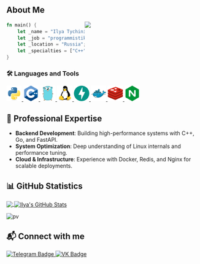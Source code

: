 ## About Me

<img align="right" width="300" src="https://media.tenor.com/pT_eK7L76OEAAAAC/coding-computer-coding.gif" />

```rust
fn main() {
    let _name = "Ilya Tychinin";
    let _job = "programmistik";
    let _location = "Russia";
    let _specialties = ["C++", "Go", "Linux"];
}
```

### 🛠 Languages and Tools

<p align="left"> 
<a href="https://www.python.org" target="_blank"> <img src="https://raw.githubusercontent.com/devicons/devicon/master/icons/python/python-original.svg" alt="python" width="40" height="40"/> </a> 
<a href="https://www.w3schools.com/cpp/" target="_blank"> <img src="https://raw.githubusercontent.com/devicons/devicon/master/icons/cplusplus/cplusplus-original.svg" alt="cplusplus" width="40" height="40"/> </a> 
<a href="https://go.dev/" target="_blank"> <img src="https://raw.githubusercontent.com/devicons/devicon/master/icons/go/go-original.svg" alt="go" width="40" height="40"/> </a> 
<a href="https://www.linux.org/" target="_blank"> <img src="https://raw.githubusercontent.com/devicons/devicon/master/icons/linux/linux-original.svg" alt="linux" width="40" height="40"/> </a> 
<a href="https://fastapi.tiangolo.com/" target="_blank"> <img src="https://raw.githubusercontent.com/devicons/devicon/master/icons/fastapi/fastapi-original.svg" alt="fastapi" width="40" height="40"/> </a>
<a href="https://www.docker.com/" target="_blank"> <img src="https://raw.githubusercontent.com/devicons/devicon/master/icons/docker/docker-original.svg" alt="docker" width="40" height="40"/> </a>
<a href="https://redis.io/" target="_blank"> <img src="https://raw.githubusercontent.com/devicons/devicon/master/icons/redis/redis-original.svg" alt="redis" width="40" height="40"/> </a>
<a href="https://nginx.org/" target="_blank"> <img src="https://raw.githubusercontent.com/devicons/devicon/master/icons/nginx/nginx-original.svg" alt="nginx" width="40" height="40"/> </a>
</p>

## 💼 Professional Expertise

- **Backend Development**: Building high-performance systems with C++, Go, and FastAPI.
- **System Optimization**: Deep understanding of Linux internals and performance tuning.
- **Cloud & Infrastructure**: Experience with Docker, Redis, and Nginx for scalable deployments.

## 📊 GitHub Statistics

<a href="https://github.com/ilyatychinin">
  <img align="center" src="https://github-readme-stats.vercel.app/api/top-langs/?username=ilyatychinin&theme=dracula&hide_langs_below=1" />
</a>

<a href="https://github.com/ilyatychinin">
  <img align="center" src="https://github-readme-stats.vercel.app/api?username=ilyatychinin&show_icons=true&theme=dracula&line_height=27" alt="Ilya's GitHub Stats"/>
</a>

![pv](https://pageview.vercel.app/?github_user=ilyatychinin)

## 📬 Connect with me

<a href="https://t.me/ilyatychinin" target="_blank">
  <img src="https://img.shields.io/badge/Telegram-blue?style=for-the-badge&logo=telegram&logoColor=white" alt="Telegram Badge" />
</a>
<a href="https://vk.com/ilyatychinin" target="_blank">
  <img src="https://img.shields.io/badge/VK-blue?style=for-the-badge&logo=VK&logoColor=white" alt="VK Badge" />
</a>
